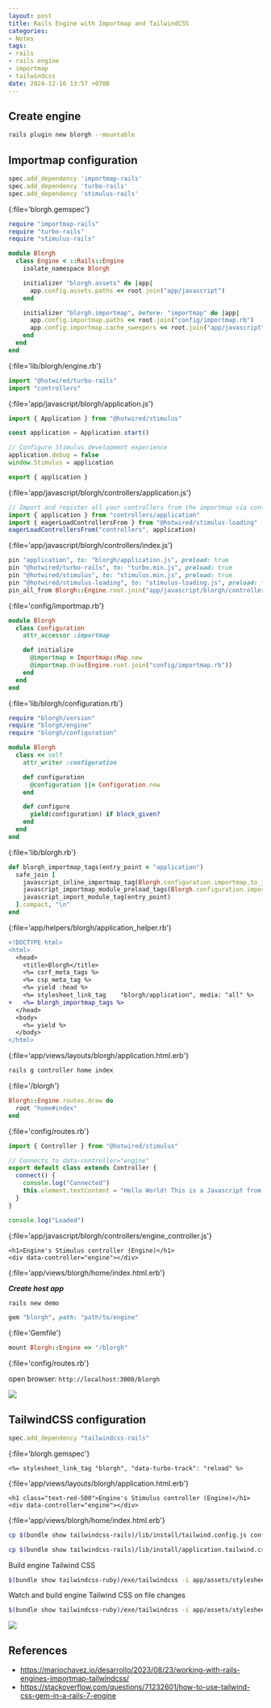 ```yaml
---
layout: post
title: Rails Engine with Importmap and TailwindCSS
categories:
- Notes
tags:
- rails
- rails engine
- importmap
- tailwindcss
date: 2024-12-16 13:57 +0700
---
```

## Create engine

```bash
rails plugin new blorgh --mountable
```

## Importmap configuration

```ruby
spec.add_dependency 'importmap-rails'
spec.add_dependency 'turbo-rails'
spec.add_dependency 'stimulus-rails'
```
{:file='blorgh.gemspec'}

```ruby
require "importmap-rails"
require "turbo-rails"
require "stimulus-rails"

module Blorgh
  class Engine < ::Rails::Engine
    isolate_namespace Blorgh

    initializer "blorgh.assets" do |app|
      app.config.assets.paths << root.join("app/javascript")
    end

    initializer "blorgh.importmap", before: "importmap" do |app|
      app.config.importmap.paths << root.join("config/importmap.rb")
      app.config.importmap.cache_sweepers << root.join("app/javascript")
    end
  end
end
```
{:file='lib/blorgh/engine.rb'}


```js
import "@hotwired/turbo-rails"
import "controllers"
```
{:file='app/javascript/blorgh/application.js'}

```js
import { Application } from "@hotwired/stimulus"

const application = Application.start()

// Configure Stimulus development experience
application.debug = false
window.Stimulus = application

export { application }
```
{:file='app/javascript/blorgh/controllers/application.js'}

```js
// Import and register all your controllers from the importmap via controllers/**/*_controller
import { application } from "controllers/application"
import { eagerLoadControllersFrom } from "@hotwired/stimulus-loading"
eagerLoadControllersFrom("controllers", application)
```
{:file='app/javascript/blorgh/controllers/index.js'}

```ruby
pin "application", to: "blorgh/application.js", preload: true
pin "@hotwired/turbo-rails", to: "turbo.min.js", preload: true
pin "@hotwired/stimulus", to: "stimulus.min.js", preload: true
pin "@hotwired/stimulus-loading", to: "stimulus-loading.js", preload: true
pin_all_from Blorgh::Engine.root.join("app/javascript/blorgh/controllers"), under: "controllers", to: "blorgh/controllers"
```
{:file='config/importmap.rb'}

```ruby
module Blorgh
  class Configuration
    attr_accessor :importmap

    def initialize
      @importmap = Importmap::Map.new
      @importmap.draw(Engine.root.join("config/importmap.rb"))
    end
  end
end
```
{:file='lib/blorgh/configuration.rb'}

```ruby
require "blorgh/version"
require "blorgh/engine"
require "blorgh/configuration"

module Blorgh
  class << self
    attr_writer :configuration

    def configuration
      @configuration ||= Configuration.new
    end

    def configure
      yield(configuration) if block_given?
    end
  end
end
```
{:file='lib/blorgh.rb'}

```ruby
def blorgh_importmap_tags(entry_point = "application")
  safe_join [
    javascript_inline_importmap_tag(Blorgh.configuration.importmap.to_json(resolver: self)),
    javascript_importmap_module_preload_tags(Blorgh.configuration.importmap),
    javascript_import_module_tag(entry_point)
  ].compact, "\n"
end
```
{:file='app/helpers/blorgh/application_helper.rb'}

```diff
<!DOCTYPE html>
<html>
  <head>
    <title>Blorgh</title>
    <%= csrf_meta_tags %>
    <%= csp_meta_tag %>
    <%= yield :head %>
    <%= stylesheet_link_tag    "blorgh/application", media: "all" %>
+   <%= blorgh_importmap_tags %>
  </head>
  <body>
    <%= yield %>
  </body>
</html>
```
{:file='app/views/layouts/blorgh/application.html.erb'}

```sh
rails g controller home index
```
{:file='/blorgh'}

```ruby
Blorgh::Engine.routes.draw do
  root "home#index"
end
```
{:file='config/routes.rb'}

```js
import { Controller } from "@hotwired/stimulus"

// Connects to data-controller="engine"
export default class extends Controller {
  connect() {
    console.log("Connected")
    this.element.textContent = "Hello World! This is a Javascript from the Engine"
  }
}

console.log("Loaded")
```
{:file='app/javascript/blorgh/controllers/engine_controller.js'}

```erb
<h1>Engine's Stimulus controller (Engine)</h1>
<div data-controller="engine"></div>
```
{:file='app/views/blorgh/home/index.html.erb'}

***Create host app***

```sh
rails new demo
```

```ruby
gem "blorgh", path: "path/to/engine"
```
{:file='Gemfile'}

```ruby
mount Blorgh::Engine => "/blorgh"
```
{:file='config/routes.rb'}

open browser: `http://localhost:3000/blorgh`


![](https://i.imgur.com/lTQZedb.png)


## TailwindCSS configuration

```ruby
spec.add_dependency "tailwindcss-rails"
```
{:file='blorgh.gemspec'}

```erb
<%= stylesheet_link_tag "blorgh", "data-turbo-track": "reload" %>
```
{:file='app/views/layouts/blorgh/application.html.erb'}

```erb
<h1 class="text-red-500">Engine's Stimulus controller (Engine)</h1>
<div data-controller="engine"></div>
```
{:file='app/views/blorgh/home/index.html.erb'}

```sh
cp $(bundle show tailwindcss-rails)/lib/install/tailwind.config.js config/tailwind.config.js
```

```sh
cp $(bundle show tailwindcss-rails)/lib/install/application.tailwind.css app/assets/stylesheets/blorgh/application.tailwind.css
```

Build engine Tailwind CSS

```sh
$(bundle show tailwindcss-ruby)/exe/tailwindcss -i app/assets/stylesheets/blorgh/application.tailwind.css -o app/assets/builds/blorgh.css -c config/tailwind.config.js --minify
```

Watch and build engine Tailwind CSS on file changes

```sh
$(bundle show tailwindcss-ruby)/exe/tailwindcss -i app/assets/stylesheets/blorgh/application.tailwind.css -o app/assets/builds/blorgh.css -c config/tailwind.config.js --minify -w
```


![](https://i.imgur.com/FRCpQij.png)


## References

- https://mariochavez.io/desarrollo/2023/08/23/working-with-rails-engines-importmap-tailwindcss/
- https://stackoverflow.com/questions/71232601/how-to-use-tailwind-css-gem-in-a-rails-7-engine


